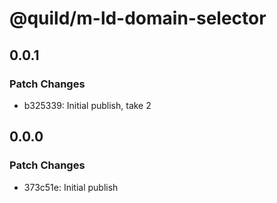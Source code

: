 # @quild/m-ld-domain-selector

## 0.0.1

### Patch Changes

- b325339: Initial publish, take 2

## 0.0.0

### Patch Changes

- 373c51e: Initial publish
